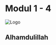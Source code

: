 # Modul 1 - 4

![Logo](https://encrypted-tbn0.gstatic.com/images?q=tbn:ANd9GcSL_Q30vrWyptzT4kz4Ibl4dkUi2dCLQ4BgxDUdJTlunsT7M1n4aC0urItil9mwbA-AiDI&usqp=CAU)


## Alhamdulillah
